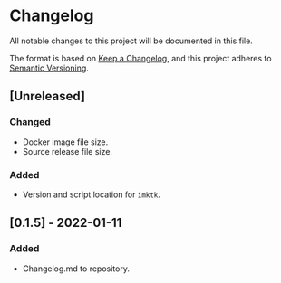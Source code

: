 # Changelog
All notable changes to this project will be documented in this file.

The format is based on [Keep a Changelog](https://keepachangelog.com/en/1.0.0/),
and this project adheres to [Semantic Versioning](https://semver.org/spec/v2.0.0.html).

## [Unreleased]
### Changed
- Docker image file size.
- Source release file size.
### Added
- Version and script location for `imktk`.

## [0.1.5] - 2022-01-11
### Added
- Changelog.md to repository.

